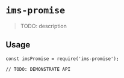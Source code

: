 # `ims-promise`

> TODO: description

## Usage

```
const imsPromise = require('ims-promise');

// TODO: DEMONSTRATE API
```
